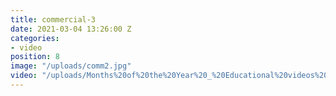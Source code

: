 ```yaml
---
title: commercial-3
date: 2021-03-04 13:26:00 Z
categories:
- video
position: 8
image: "/uploads/comm2.jpg"
video: "/uploads/Months%20of%20the%20Year%20_%20Educational%20videos%20for%20Toddlers%20_%20Home%20schooling%20_%20Preschool%20Learning%20Videos.mp4"
---
```


